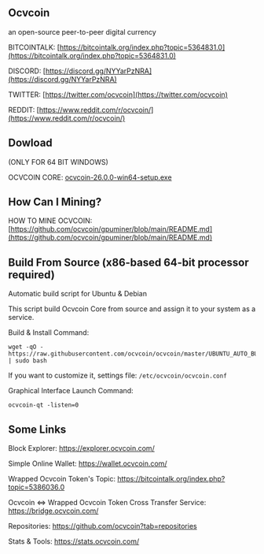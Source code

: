 
Ocvcoin
----------------

an open-source peer-to-peer digital currency

BITCOINTALK: [https://bitcointalk.org/index.php?topic=5364831.0](https://bitcointalk.org/index.php?topic=5364831.0)

DISCORD: [https://discord.gg/NYYarPzNRA](https://discord.gg/NYYarPzNRA)

TWITTER: [https://twitter.com/ocvcoin](https://twitter.com/ocvcoin)

REDDIT: [https://www.reddit.com/r/ocvcoin/](https://www.reddit.com/r/ocvcoin/)

Dowload
----------------

(ONLY FOR 64 BIT WINDOWS)

OCVCOIN CORE: [ocvcoin-26.0.0-win64-setup.exe](https://github.com/ocvcoin/ocvcoin/releases/download/v26.0/ocvcoin-26.0.0-win64-setup.exe)


How Can I Mining?
----------------

HOW TO MINE OCVCOIN: [https://github.com/ocvcoin/gpuminer/blob/main/README.md](https://github.com/ocvcoin/gpuminer/blob/main/README.md)


Build From Source (x86-based 64-bit processor required)
----------------

Automatic build script for Ubuntu & Debian

This script build Ocvcoin Core from source and assign it to your system as a service.

Build & Install Command:
```
wget -qO - https://raw.githubusercontent.com/ocvcoin/ocvcoin/master/UBUNTU_AUTO_BUILD_AND_INSTALL.sh | sudo bash

```

If you want to customize it, settings file: `/etc/ocvcoin/ocvcoin.conf`

Graphical Interface Launch Command: 

```
ocvcoin-qt -listen=0
```




Some Links
----------------

Block Explorer: https://explorer.ocvcoin.com/

Simple Online Wallet: https://wallet.ocvcoin.com/

Wrapped Ocvcoin Token's Topic: https://bitcointalk.org/index.php?topic=5386036.0

Ocvcoin <=> Wrapped Ocvcoin Token Cross Transfer Service: https://bridge.ocvcoin.com/

Repositories: https://github.com/ocvcoin?tab=repositories

Stats & Tools: https://stats.ocvcoin.com/



